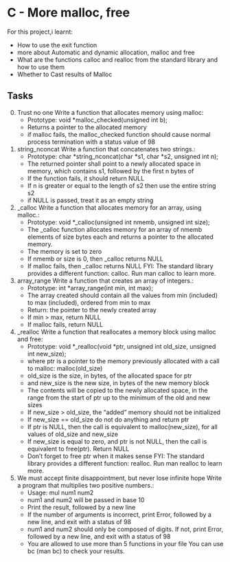 # C - More malloc, free
For this project,i learnt:
* How to use the exit function
* more about Automatic and dynamic allocation, malloc and free
* What are the functions calloc and realloc from the standard library and how to use them
* Whether to Cast results of Malloc

## Tasks
0. Trust no one
	Write a function that allocates memory using malloc:
	- Prototype: void *malloc_checked(unsigned int b);
	- Returns a pointer to the allocated memory
	- if malloc fails, the malloc_checked function should cause normal process termination with a status value of 98
1. string_nconcat
	Write a function that concatenates two strings.:
	- Prototype: char *string_nconcat(char *s1, char *s2, unsigned int n);
	- The returned pointer shall point to a newly allocated space in memory, which contains s1, followed by the first n bytes of
	- If the function fails, it should return NULL
	- If n is greater or equal to the length of s2 then use the entire string s2
	- if NULL is passed, treat it as an empty string
2. _calloc
	Write a function that allocates memory for an array, using malloc.:
	- Prototype: void *_calloc(unsigned int nmemb, unsigned int size);
	- The _calloc function allocates memory for an array of nmemb elements of size bytes each and returns a pointer to the allocated memory.
	- The memory is set to zero
	- If nmemb or size is 0, then _calloc returns NULL
	- If malloc fails, then _calloc returns NULL
FYI: The standard library provides a different function: calloc. Run man calloc to learn more.
3. array_range
	Write a function that creates an array of integers.:
	- Prototype: int *array_range(int min, int max);
	- The array created should contain all the values from min (included) to max (included), ordered from min to max
	- Return: the pointer to the newly created array
	- If min > max, return NULL
	- If malloc fails, return NULL
4. _realloc
	Write a function that reallocates a memory block using malloc and free:
	- Prototype: void *_realloc(void *ptr, unsigned int old_size, unsigned int new_size);
	- where ptr is a pointer to the memory previously allocated with a call to malloc: malloc(old_size)
	- old_size is the size, in bytes, of the allocated space for ptr
	- and new_size is the new size, in bytes of the new memory block
	- The contents will be copied to the newly allocated space, in the range from the start of ptr up to the minimum of the old and new sizes
	- If new_size > old_size, the “added” memory should not be initialized
	- If new_size == old_size do not do anything and return ptr
	- If ptr is NULL, then the call is equivalent to malloc(new_size), for all values of old_size and new_size
	- If new_size is equal to zero, and ptr is not NULL, then the call is equivalent to free(ptr). Return NULL
	- Don’t forget to free ptr when it makes sense
FYI: The standard library provides a different function: realloc. Run man realloc to learn more.
5. We must accept finite disappointment, but never lose infinite hope
	Write a program that multiplies two positive numbers.:
	- Usage: mul num1 num2
	- num1 and num2 will be passed in base 10
	- Print the result, followed by a new line
	- If the number of arguments is incorrect, print Error, followed by a new line, and exit with a status of 98
	- num1 and num2 should only be composed of digits. If not, print Error, followed by a new line, and exit with a status of 98
	- You are allowed to use more than 5 functions in your file
You can use bc (man bc) to check your results.

